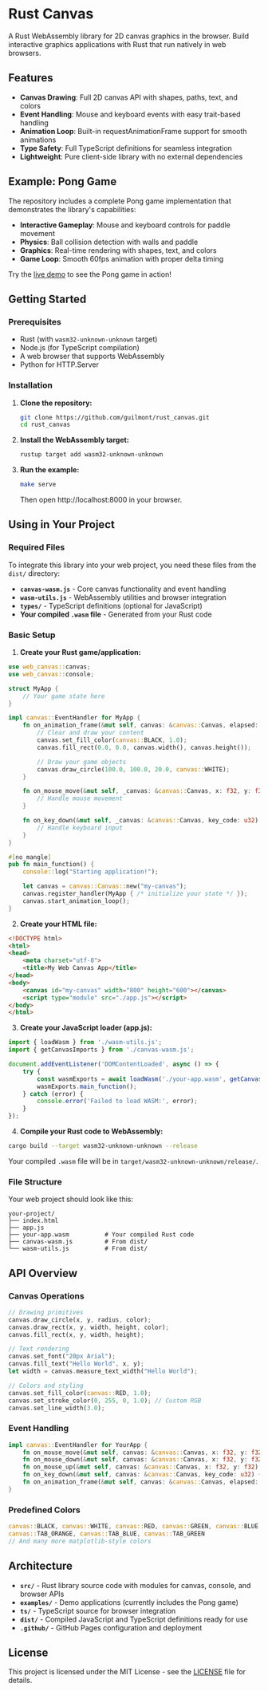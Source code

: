 # Rust Canvas

A Rust WebAssembly library for 2D canvas graphics in the browser. Build interactive graphics applications with Rust that run natively in web browsers.

## Features

- **Canvas Drawing**: Full 2D canvas API with shapes, paths, text, and colors
- **Event Handling**: Mouse and keyboard events with easy trait-based handling
- **Animation Loop**: Built-in requestAnimationFrame support for smooth animations
- **Type Safety**: Full TypeScript definitions for seamless integration
- **Lightweight**: Pure client-side library with no external dependencies

## Example: Pong Game

The repository includes a complete Pong game implementation that demonstrates the library's capabilities:

- **Interactive Gameplay**: Mouse and keyboard controls for paddle movement
- **Physics**: Ball collision detection with walls and paddle
- **Graphics**: Real-time rendering with shapes, text, and colors
- **Game Loop**: Smooth 60fps animation with proper delta timing

Try the [live demo](https://gmonteir.github.io/rust_canvas/) to see the Pong game in action!

## Getting Started

### Prerequisites

- Rust (with `wasm32-unknown-unknown` target)
- Node.js (for TypeScript compilation)
- A web browser that supports WebAssembly
- Python for HTTP.Server

### Installation

1. **Clone the repository:**
   ```bash
   git clone https://github.com/guilmont/rust_canvas.git
   cd rust_canvas
   ```

2. **Install the WebAssembly target:**
   ```bash
   rustup target add wasm32-unknown-unknown
   ```

3. **Run the example:**
   ```bash
   make serve
   ```
   Then open http://localhost:8000 in your browser.

## Using in Your Project

### Required Files

To integrate this library into your web project, you need these files from the `dist/` directory:

- **`canvas-wasm.js`** - Core canvas functionality and event handling
- **`wasm-utils.js`** - WebAssembly utilities and browser integration
- **`types/`** - TypeScript definitions (optional for JavaScript)
- **Your compiled `.wasm` file** - Generated from your Rust code

### Basic Setup

1. **Create your Rust game/application:**

```rust
use web_canvas::canvas;
use web_canvas::console;

struct MyApp {
    // Your game state here
}

impl canvas::EventHandler for MyApp {
    fn on_animation_frame(&mut self, canvas: &canvas::Canvas, elapsed: f32) {
        // Clear and draw your content
        canvas.set_fill_color(canvas::BLACK, 1.0);
        canvas.fill_rect(0.0, 0.0, canvas.width(), canvas.height());

        // Draw your game objects
        canvas.draw_circle(100.0, 100.0, 20.0, canvas::WHITE);
    }

    fn on_mouse_move(&mut self, _canvas: &canvas::Canvas, x: f32, y: f32) {
        // Handle mouse movement
    }

    fn on_key_down(&mut self, _canvas: &canvas::Canvas, key_code: u32) {
        // Handle keyboard input
    }
}

#[no_mangle]
pub fn main_function() {
    console::log("Starting application!");

    let canvas = canvas::Canvas::new("my-canvas");
    canvas.register_handler(MyApp { /* initialize your state */ });
    canvas.start_animation_loop();
}
```

2. **Create your HTML file:**

```html
<!DOCTYPE html>
<html>
<head>
    <meta charset="utf-8">
    <title>My Web Canvas App</title>
</head>
<body>
    <canvas id="my-canvas" width="800" height="600"></canvas>
    <script type="module" src="./app.js"></script>
</body>
</html>
```

3. **Create your JavaScript loader (app.js):**

```javascript
import { loadWasm } from './wasm-utils.js';
import { getCanvasImports } from './canvas-wasm.js';

document.addEventListener('DOMContentLoaded', async () => {
    try {
        const wasmExports = await loadWasm('./your-app.wasm', getCanvasImports());
        wasmExports.main_function();
    } catch (error) {
        console.error('Failed to load WASM:', error);
    }
});
```

4. **Compile your Rust code to WebAssembly:**

```bash
cargo build --target wasm32-unknown-unknown --release
```

Your compiled `.wasm` file will be in `target/wasm32-unknown-unknown/release/`.

### File Structure

Your web project should look like this:

```
your-project/
├── index.html
├── app.js
├── your-app.wasm          # Your compiled Rust code
├── canvas-wasm.js         # From dist/
└── wasm-utils.js          # From dist/
```

## API Overview

### Canvas Operations

```rust
// Drawing primitives
canvas.draw_circle(x, y, radius, color);
canvas.draw_rect(x, y, width, height, color);
canvas.fill_rect(x, y, width, height);

// Text rendering
canvas.set_font("20px Arial");
canvas.fill_text("Hello World", x, y);
let width = canvas.measure_text_width("Hello World");

// Colors and styling
canvas.set_fill_color(canvas::RED, 1.0);
canvas.set_stroke_color(0, 255, 0, 1.0); // Custom RGB
canvas.set_line_width(3.0);
```

### Event Handling

```rust
impl canvas::EventHandler for YourApp {
    fn on_mouse_move(&mut self, canvas: &canvas::Canvas, x: f32, y: f32) { }
    fn on_mouse_down(&mut self, canvas: &canvas::Canvas, x: f32, y: f32) { }
    fn on_mouse_up(&mut self, canvas: &canvas::Canvas, x: f32, y: f32) { }
    fn on_key_down(&mut self, canvas: &canvas::Canvas, key_code: u32) { }
    fn on_animation_frame(&mut self, canvas: &canvas::Canvas, elapsed: f32) { }
}
```

### Predefined Colors

```rust
canvas::BLACK, canvas::WHITE, canvas::RED, canvas::GREEN, canvas::BLUE
canvas::TAB_ORANGE, canvas::TAB_BLUE, canvas::TAB_GREEN
// And many more matplotlib-style colors
```

## Architecture

- **`src/`** - Rust library source code with modules for canvas, console, and browser APIs
- **`examples/`** - Demo applications (currently includes the Pong game)
- **`ts/`** - TypeScript source for browser integration
- **`dist/`** - Compiled JavaScript and TypeScript definitions ready for use
- **`.github/`** - GitHub Pages configuration and deployment

## License

This project is licensed under the MIT License - see the [LICENSE](LICENSE) file for details.
